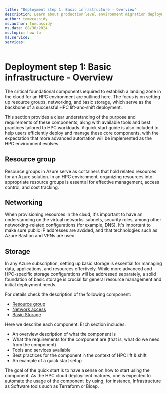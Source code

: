 ```yaml
---
title: "Deployment step 1: Basic infrastructure - Overview"
description: Learn about production-level environment migration deployment step one.
author: tomvcassidy
ms.author: tomcassidy
ms.date: 08/30/2024
ms.topic: how-to
ms.service: 
services: 
---
```


# Deployment step 1: Basic infrastructure - Overview

The critical foundational components required to establish a landing zone in the cloud for an HPC environment are outlined here. The focus is on setting up resource groups, networking, and basic storage, which serve as the backbone of a successful HPC lift-and-shift deployment.

This section provides a clear understanding of the purpose and requirements of these components, along with available tools and best practices tailored to HPC workloads. A quick start guide is also included to help users efficiently deploy and manage these core components, with the expectation that more advanced automation will be implemented as the HPC environment evolves.

## Resource group

Resource groups in Azure serve as containers that hold related resources for an Azure solution. In an HPC environment, organizing resources into appropriate resource groups is essential for effective management, access control, and cost tracking.

## Networking

When provisioning resources in the cloud, it's important to have an understanding on the virtual networks, subnets, security roles, among other networking-related configurations (for example, DNS). It's important to make sure public IP addresses are avoided, and that technologies such as Azure Bastion and VPNs are used.

## Storage

In any Azure subscription, setting up basic storage is essential for managing data, applications, and resources effectively. While more advanced and HPC-specific storage configurations will be addressed separately, a solid foundation of basic storage is crucial for general resource management and initial deployment needs.

For details check the description of the following component:

- [Resource group](lift-and-shift-step-1-resource-group.md)
- [Network access](lift-and-shift-step-1-networking.md)
- [Basic Storage](lift-and-shift-step-1-storage.md)

Here we describe each component. Each section includes:

- An overview description of what the component is
- What the requirements for the component are (that is, what do we need from the component)
- Tools and services available
- Best practices for the component in the context of HPC lift & shift
- An example of a quick start setup

The goal of the quick start is to have a sense on how to start using the component. As the HPC cloud deployment matures, one is expected to automate the usage of the component, by using, for instance, Infrastructure as Software tools such as Terraform or Bicep.